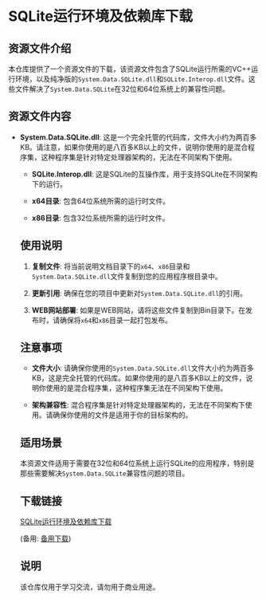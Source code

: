 # SQLite运行环境及依赖库下载

## 资源文件介绍

本仓库提供了一个资源文件的下载，该资源文件包含了SQLite运行所需的VC++运行环境，以及纯净版的`System.Data.SQLite.dll`和`SQLite.Interop.dll`文件。这些文件解决了`System.Data.SQLite`在32位和64位系统上的兼容性问题。

## 资源文件内容

- **System.Data.SQLite.dll**: 这是一个完全托管的代码库，文件大小约为两百多KB。请注意，如果你使用的是八百多KB以上的文件，说明你使用的是混合程序集，这种程序集是针对特定处理器架构的，无法在不同架构下使用。

  - **SQLite.Interop.dll**: 这是SQLite的互操作库，用于支持SQLite在不同架构下的运行。

  - **x64目录**: 包含64位系统所需的运行时文件。

  - **x86目录**: 包含32位系统所需的运行时文件。

  ## 使用说明

  1. **复制文件**: 将当前说明文档目录下的`x64`、`x86`目录和`System.Data.SQLite.dll`文件复制到您的应用程序根目录中。

  2. **更新引用**: 确保在您的项目中更新对`System.Data.SQLite.dll`的引用。

  3. **WEB网站部署**: 如果是WEB网站，请将这些文件复制到Bin目录下。在发布时，请确保将`x64`和`x86`目录一起打包发布。

  ## 注意事项

  - **文件大小**: 请确保你使用的`System.Data.SQLite.dll`文件大小约为两百多KB，这是完全托管的代码库。如果你使用的是八百多KB以上的文件，说明你使用的是混合程序集，这种程序集无法在不同架构下使用。

  - **架构兼容性**: 混合程序集是针对特定处理器架构的，无法在不同架构下使用。请确保你使用的文件是适用于你的目标架构的。

  ## 适用场景

  本资源文件适用于需要在32位和64位系统上运行SQLite的应用程序，特别是那些需要解决`System.Data.SQLite`兼容性问题的项目。

  ## 下载链接
  [SQLite运行环境及依赖库下载](https://pan.quark.cn/s/37ae6e65713b) 

  (备用: [备用下载](https://pan.baidu.com/s/1YHqfd1ExQ0ePehRHWFyNVw?pwd=1234))

  ## 说明

  该仓库仅用于学习交流，请勿用于商业用途。
